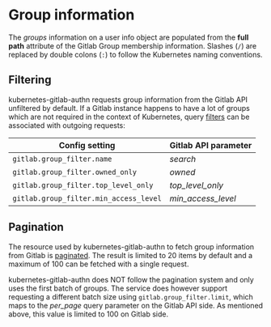 # Group information

The *groups* information on a user info object are populated from the
**full path** attribute of the Gitlab Group membership information.
Slashes (`/`) are replaced by double colons (`:`) to follow the Kubernetes
naming conventions.

## Filtering

kubernetes-gitlab-authn requests group information from the Gitlab API
unfiltered by default. If a Gitlab instance happens to have a lot of
groups which are not required in the context of Kubernetes, query
[filters][list-all-groups] can be associated with outgoing requests:

| Config setting                            | Gitlab API parameter    |
|-------------------------------------------|-------------------------|
| `gitlab.group_filter.name`                | *search*                  |
| `gitlab.group_filter.owned_only`          | *owned*                   |
| `gitlab.group_filter.top_level_only`      | *top_level_only*          |
| `gitlab.group_filter.min_access_level`    | *min_access_level*        |

## Pagination

The resource used by kubernetes-gitlab-authn to fetch group information
from Gitlab is [paginated][]. The result is limited to 20 items by default
and a maximum of 100 can be fetched with a single request.

kubernetes-gitlab-authn does NOT follow the pagination system and only uses
the first batch of groups. The service does however support requesting
a different batch size using `gitlab.group_filter.limit`, which maps to the
*per_page* query parameter on the Gitlab API side. As mentioned above,
this value is limited to 100 on Gitlab side.

[list-all-groups]: https://docs.gitlab.com/ee/api/groups.html#list-all-groups
[paginated]: https://docs.gitlab.com/ee/api/rest/index.html#offset-based-pagination

